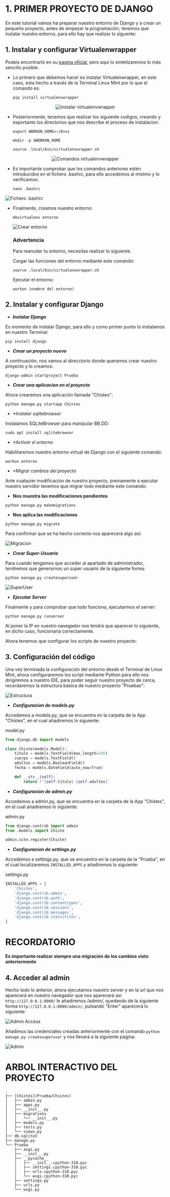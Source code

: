 # 1. PRIMER PROYECTO DE DJANGO

En este tutorial vamos ha preparar nuestro entorno de Django y a crear un pequeño proyecto, antes de empezar la programación, tenemos que instalar nuestro entorno, para ello hay que realizar lo siguente:

## 1. Instalar y configurar Virtualenwrapper 

Podeis encontrarlo en su [pagina oficial](https://virtualenvwrapper.readthedocs.io/en/latest/), pero aquí lo sintetizaremos lo más sencillo posible.

  * Lo primero que debemos hacer es instalar Virtualenwrapper, en este caso, esta hecho a través de la Terminal Linux      Mint por lo que el comando es: 
  
    ```
    pip install virtualenvwrapper
    ```
  <p align="center">
    <img src="../../../Imagenes/Django/Django1.png" alt="Instalar virtualenvwrapper" />
  </p> 
    
  * Posteriormente, tenemos que realizar los siguiente codigos, creando y exportanto los directorios que nos describe
    el proceso de instalacion:

    ```
    export WORKON_HOME=~/Envs
    ```
    ```
    mkdir -p $WORKON_HOME
    ```
    ```
    source .local/bin/virtualenvwrapper.sh
    ```

  <p align="center">
    <img src="../../../Imagenes/Django/Django2.png" alt="Comandos virtualenvwrapper" />
  </p> 
    
  * Es importante comprobar que los comandos anteriores estén introducidos en el fichero .bashrc, para ello accedemos      al mistmo y lo verificamos:
    
    ```
    nano .bashrc
    ```
  ![Fichero .bashrc](Django3.png)  
    
  * Finalmente, creamos nuestro entorno:
    
    ```
    mkvirtualenv entorno
    ```
    ![Crear entorno](Django4.png)

    ### Advertencia
    Para reanudar tu entorno, necesitas realizar lo siguiente.

    Cargar las funciones del entorno mediante este comando:
    ```
    source .local/bin/virtualenvwrapper.sh
    ```

    Ejecutar el entorno:
    ```
    workon (nombre del entorno)
    ```    

## 2. Instalar y configurar Django

- _**Instalar Django**_

Es momento de instalar Django, para ello y como primer punto lo instalamos en nuestro Terminal:

   ```
   pip install django
   ```

- _**Crear un proyecto nuevo**_ 

A continuación, nos vamos al direcctorio donde queramos crear nuestro proyecto y lo creamos:

   ```
   django-admin startproject Prueba
   ```

- _**Crear una aplicacion en el proyecto**_

Ahora crearemos una aplicación llamada "Chistes":

   ```
   python manage.py startapp Chistes
   ```

- _**Instalar sqlitebrowser*_

Instalamos SQLiteBrowser para manipular BB.DD:

   ```
   sudo apt install sqlitebrowser
   ```

- _**Activar el entorno*_

Habilitaremos nuestro entorno virtual de Django con el siguiente comando:

   ```
   workon entorno
   ```

- _**Migrar cambios del proyecto*_

Ante cualquier modificación de nuestro proyecto, previamente a ejecutar nuestro servidor tenemos que migrar todo mediante este comando:

   - **Nos muestra las modificaciones pendientes**

   ```
   python manage.py makemigrations
   ```
   - **Nos aplica las modificaciones**

   ```
   python manage.py migrate
   ```

Para confirmar que se ha hecho correcto nos aparecerá algo así:

![Migracion](Django11.png)

- _**Crear Super-Usuario**_

Para cuando tengamos que acceder al apartado de administrador, tendremos que generarnos un super usuario de la siguiente forma:

   ```
   python manage.py createsuperuser
   ```
![SuperUser](Django13.png)   

- _**Ejecutar Server**_

Finalmente y para comprobar que todo funciona, ejecutarmos el server:

   ```
   python manage.py runserver
   ```
Al poner la IP en nuestro navegador nos tendrá que aparecer lo siguiente, en dicho caso, funcionaria correctamente.

Ahora tenemos que configurar los scripts de nuestro proyecto:

## 3. Configuración del código

Una vez terminada la configuración del entorno desde el Terminal de Linux Mint, ahora configuraremos los script mediante Python para ello nos dirigiremos a nuestro IDE, para poder seguir nuestro proyecto de cerca, recordaremos la estructura básica de nuestro proyecto "Pruebas":

![Estructura](Django8.png)


- _**Configuracion de models.py**_

 Accedemos a models.py, que se encuentra en la carpeta de la App "Chistes", en el cual añadiremos lo siguiente:

 model.py

   ```python
   from django.db import models

   class Chiste(models.Model):
       titulo = models.TextField(max_length=256)
       cuerpo = models.TextField()
       adultos = models.BooleanField()
       fecha = models.DateField(auto_now=True)
   
       def __str__(self):
           return f'{self.titulo} {self.adultos}'
   ```

- _**Configuracion de admin.py**_

 Accedemos a admin.py, que se encuentra en la carpeta de la App "Chistes", en el cual añadiremos lo siguiente:

 admin.py

   ```python
   from django.contrib import admin
   from .models import Chiste

   admin.site.register(Chiste)
   ```
- _**Configuracion de settings.py**_

 Accedemos a settings.py, que se encuentra en la carpeta de la "Prueba", en el cual localizaremos ```INSTALLED_APPS``` y añadiremos lo siguiente:

 settings.py

   ```python
   INSTALLED_APPS = [
       'Chistes',
       'django.contrib.admin',
       'django.contrib.auth',
       'django.contrib.contenttypes',
       'django.contrib.sessions',
       'django.contrib.messages',
       'django.contrib.staticfiles',
   ]
   ```
 # RECORDATORIO

 **Es importante realizar siempre una migración de los cambios visto anteriormente** 

 ## 4. Acceder al admin

 Hecho todo lo anterior, ahora ejecutamos nuestro server y en la url que nos aparecerá en nuestro navegador que nos aparecerá asi ```http://127.0.0.1:8000/``` le añadiremos /admin/, quedando de la siguiente forma ```http://127.0.0.1:8000/admin/```, pulsando "Enter" aparecerá lo siguiente:

 ![Admin Access](Django14.png)

 Añadimos las credenciales creadas anteriormente con el comando ```python manage.py createsuperuser``` y nos llevará a la siguiente pagina:

 ![Admin](Django15.png)

# ARBOL INTERACTIVO DEL PROYECTO
```
.
├── [Chistes](Prueba/Chistes)
│   ├── admin.py
│   ├── apps.py
│   ├── __init__.py
│   ├── migrations
│   │   └── __init__.py
│   ├── models.py
│   ├── tests.py
│   └── views.py
├── db.sqlite3
├── manage.py
└── Prueba
    ├── asgi.py
    ├── __init__.py
    ├── __pycache__
    │   ├── __init__.cpython-310.pyc
    │   ├── settings.cpython-310.pyc
    │   ├── urls.cpython-310.pyc
    │   └── wsgi.cpython-310.pyc
    ├── settings.py
    ├── urls.py
    └── wsgi.py
```


